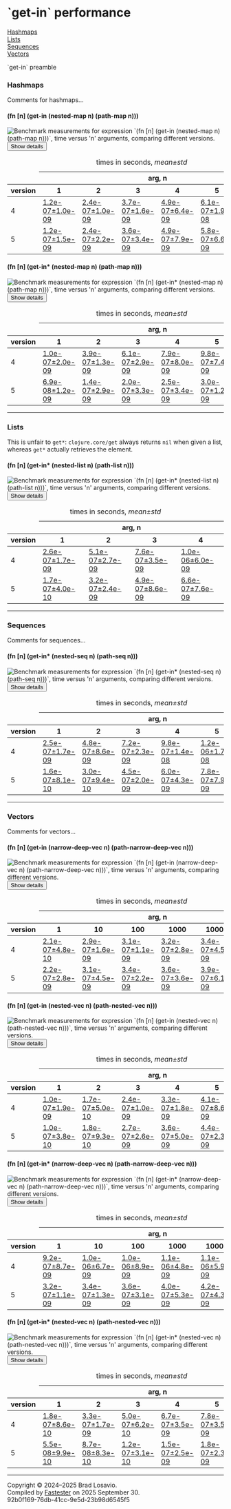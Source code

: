
  <body>
    <h1>
      `get-in` performance
    </h1>
    <div>
      <a href="#group-0">Hashmaps</a><br>
      <a href="#group-1">Lists</a><br>
      <a href="#group-2">Sequences</a><br>
      <a href="#group-3">Vectors</a>
    </div>
    <div>
      <p>
        `get-in` preamble
      </p>
    </div>
    <section>
      <h3 id="group-0">
        Hashmaps
      </h3>
      <div>
        <p>
          Comments for hashmaps...
        </p>
      </div>
      <div>
        <h4 id="group-0-fexpr-0">
          (fn [n] (get-in (nested-map n) (path-map n)))
        </h4><img alt=
        "Benchmark measurements for expression `(fn [n] (get-in (nested-map n) (path-map n)))`, time versus &apos;n&apos; arguments, comparing different versions."
        src="img_get_in/group-0-fexpr-0.svg"><button class="collapser" type="button">Show details</button>
        <div class="collapsable">
          <table>
            <caption>
              times in seconds, <em>mean±std</em>
            </caption>
            <thead>
              <tr>
                <td></td>
                <th colspan="6">
                  arg, n
                </th>
              </tr>
              <tr>
                <th>
                  version
                </th>
                <th>
                  1
                </th>
                <th>
                  2
                </th>
                <th>
                  3
                </th>
                <th>
                  4
                </th>
                <th>
                  5
                </th>
                <th>
                  6
                </th>
              </tr>
            </thead>
            <tr>
              <td>
                4
              </td>
              <td>
                <a href="https://github.com/blosavio/fn-in/blob/master/resources/fn_in_performance/get_in/version 4/test-40.edn">1.2e-07±1.0e-09</a>
              </td>
              <td>
                <a href="https://github.com/blosavio/fn-in/blob/master/resources/fn_in_performance/get_in/version 4/test-41.edn">2.4e-07±1.0e-09</a>
              </td>
              <td>
                <a href="https://github.com/blosavio/fn-in/blob/master/resources/fn_in_performance/get_in/version 4/test-42.edn">3.7e-07±1.6e-09</a>
              </td>
              <td>
                <a href="https://github.com/blosavio/fn-in/blob/master/resources/fn_in_performance/get_in/version 4/test-43.edn">4.9e-07±6.4e-09</a>
              </td>
              <td>
                <a href="https://github.com/blosavio/fn-in/blob/master/resources/fn_in_performance/get_in/version 4/test-44.edn">6.1e-07±1.9e-08</a>
              </td>
              <td>
                <a href="https://github.com/blosavio/fn-in/blob/master/resources/fn_in_performance/get_in/version 4/test-45.edn">7.0e-07±1.9e-08</a>
              </td>
            </tr>
            <tr>
              <td>
                5
              </td>
              <td>
                <a href="https://github.com/blosavio/fn-in/blob/master/resources/fn_in_performance/get_in/version 5/test-40.edn">1.2e-07±1.5e-09</a>
              </td>
              <td>
                <a href="https://github.com/blosavio/fn-in/blob/master/resources/fn_in_performance/get_in/version 5/test-41.edn">2.4e-07±2.2e-09</a>
              </td>
              <td>
                <a href="https://github.com/blosavio/fn-in/blob/master/resources/fn_in_performance/get_in/version 5/test-42.edn">3.6e-07±3.4e-09</a>
              </td>
              <td>
                <a href="https://github.com/blosavio/fn-in/blob/master/resources/fn_in_performance/get_in/version 5/test-43.edn">4.9e-07±7.9e-09</a>
              </td>
              <td>
                <a href="https://github.com/blosavio/fn-in/blob/master/resources/fn_in_performance/get_in/version 5/test-44.edn">5.8e-07±6.6e-09</a>
              </td>
              <td>
                <a href="https://github.com/blosavio/fn-in/blob/master/resources/fn_in_performance/get_in/version 5/test-45.edn">7.0e-07±7.3e-09</a>
              </td>
            </tr>
          </table>
        </div>
        <h4 id="group-0-fexpr-1">
          (fn [n] (get-in* (nested-map n) (path-map n)))
        </h4><img alt=
        "Benchmark measurements for expression `(fn [n] (get-in* (nested-map n) (path-map n)))`, time versus &apos;n&apos; arguments, comparing different versions."
        src="img_get_in/group-0-fexpr-1.svg"><button class="collapser" type="button">Show details</button>
        <div class="collapsable">
          <table>
            <caption>
              times in seconds, <em>mean±std</em>
            </caption>
            <thead>
              <tr>
                <td></td>
                <th colspan="6">
                  arg, n
                </th>
              </tr>
              <tr>
                <th>
                  version
                </th>
                <th>
                  1
                </th>
                <th>
                  2
                </th>
                <th>
                  3
                </th>
                <th>
                  4
                </th>
                <th>
                  5
                </th>
                <th>
                  6
                </th>
              </tr>
            </thead>
            <tr>
              <td>
                4
              </td>
              <td>
                <a href="https://github.com/blosavio/fn-in/blob/master/resources/fn_in_performance/get_in/version 4/test-24.edn">1.0e-07±2.0e-09</a>
              </td>
              <td>
                <a href="https://github.com/blosavio/fn-in/blob/master/resources/fn_in_performance/get_in/version 4/test-25.edn">3.9e-07±1.3e-09</a>
              </td>
              <td>
                <a href="https://github.com/blosavio/fn-in/blob/master/resources/fn_in_performance/get_in/version 4/test-26.edn">6.1e-07±2.9e-09</a>
              </td>
              <td>
                <a href="https://github.com/blosavio/fn-in/blob/master/resources/fn_in_performance/get_in/version 4/test-27.edn">7.9e-07±8.0e-09</a>
              </td>
              <td>
                <a href="https://github.com/blosavio/fn-in/blob/master/resources/fn_in_performance/get_in/version 4/test-28.edn">9.8e-07±7.4e-09</a>
              </td>
              <td>
                <a href="https://github.com/blosavio/fn-in/blob/master/resources/fn_in_performance/get_in/version 4/test-29.edn">1.1e-06±4.6e-09</a>
              </td>
            </tr>
            <tr>
              <td>
                5
              </td>
              <td>
                <a href="https://github.com/blosavio/fn-in/blob/master/resources/fn_in_performance/get_in/version 5/test-24.edn">6.9e-08±1.2e-09</a>
              </td>
              <td>
                <a href="https://github.com/blosavio/fn-in/blob/master/resources/fn_in_performance/get_in/version 5/test-25.edn">1.4e-07±2.9e-09</a>
              </td>
              <td>
                <a href="https://github.com/blosavio/fn-in/blob/master/resources/fn_in_performance/get_in/version 5/test-26.edn">2.0e-07±3.3e-09</a>
              </td>
              <td>
                <a href="https://github.com/blosavio/fn-in/blob/master/resources/fn_in_performance/get_in/version 5/test-27.edn">2.5e-07±3.4e-09</a>
              </td>
              <td>
                <a href="https://github.com/blosavio/fn-in/blob/master/resources/fn_in_performance/get_in/version 5/test-28.edn">3.0e-07±1.2e-09</a>
              </td>
              <td>
                <a href="https://github.com/blosavio/fn-in/blob/master/resources/fn_in_performance/get_in/version 5/test-29.edn">3.4e-07±2.0e-09</a>
              </td>
            </tr>
          </table>
        </div>
      </div>
      <hr>
      <h3 id="group-1">
        Lists
      </h3>
      <div>
        <p>
          This is unfair to <code>get*</code>: <code>clojure.core/get</code> always returns <code>nil</code> when given a list, whereas <code>get*</code>
          actually retrieves the element.
        </p>
      </div>
      <div>
        <h4 id="group-1-fexpr-0">
          (fn [n] (get-in* (nested-list n) (path-list n)))
        </h4><img alt=
        "Benchmark measurements for expression `(fn [n] (get-in* (nested-list n) (path-list n)))`, time versus &apos;n&apos; arguments, comparing different versions."
        src="img_get_in/group-1-fexpr-0.svg"><button class="collapser" type="button">Show details</button>
        <div class="collapsable">
          <table>
            <caption>
              times in seconds, <em>mean±std</em>
            </caption>
            <thead>
              <tr>
                <td></td>
                <th colspan="4">
                  arg, n
                </th>
              </tr>
              <tr>
                <th>
                  version
                </th>
                <th>
                  1
                </th>
                <th>
                  2
                </th>
                <th>
                  3
                </th>
                <th>
                  4
                </th>
              </tr>
            </thead>
            <tr>
              <td>
                4
              </td>
              <td>
                <a href="https://github.com/blosavio/fn-in/blob/master/resources/fn_in_performance/get_in/version 4/test-30.edn">2.6e-07±1.7e-09</a>
              </td>
              <td>
                <a href="https://github.com/blosavio/fn-in/blob/master/resources/fn_in_performance/get_in/version 4/test-31.edn">5.1e-07±2.7e-09</a>
              </td>
              <td>
                <a href="https://github.com/blosavio/fn-in/blob/master/resources/fn_in_performance/get_in/version 4/test-32.edn">7.6e-07±3.5e-09</a>
              </td>
              <td>
                <a href="https://github.com/blosavio/fn-in/blob/master/resources/fn_in_performance/get_in/version 4/test-33.edn">1.0e-06±6.0e-09</a>
              </td>
            </tr>
            <tr>
              <td>
                5
              </td>
              <td>
                <a href="https://github.com/blosavio/fn-in/blob/master/resources/fn_in_performance/get_in/version 5/test-30.edn">1.7e-07±4.0e-10</a>
              </td>
              <td>
                <a href="https://github.com/blosavio/fn-in/blob/master/resources/fn_in_performance/get_in/version 5/test-31.edn">3.2e-07±2.4e-09</a>
              </td>
              <td>
                <a href="https://github.com/blosavio/fn-in/blob/master/resources/fn_in_performance/get_in/version 5/test-32.edn">4.9e-07±8.6e-09</a>
              </td>
              <td>
                <a href="https://github.com/blosavio/fn-in/blob/master/resources/fn_in_performance/get_in/version 5/test-33.edn">6.6e-07±7.6e-09</a>
              </td>
            </tr>
          </table>
        </div>
      </div>
      <hr>
      <h3 id="group-2">
        Sequences
      </h3>
      <div>
        <p>
          Comments for sequences...
        </p>
      </div>
      <div>
        <h4 id="group-2-fexpr-0">
          (fn [n] (get-in* (nested-seq n) (path-seq n)))
        </h4><img alt=
        "Benchmark measurements for expression `(fn [n] (get-in* (nested-seq n) (path-seq n)))`, time versus &apos;n&apos; arguments, comparing different versions."
        src="img_get_in/group-2-fexpr-0.svg"><button class="collapser" type="button">Show details</button>
        <div class="collapsable">
          <table>
            <caption>
              times in seconds, <em>mean±std</em>
            </caption>
            <thead>
              <tr>
                <td></td>
                <th colspan="6">
                  arg, n
                </th>
              </tr>
              <tr>
                <th>
                  version
                </th>
                <th>
                  1
                </th>
                <th>
                  2
                </th>
                <th>
                  3
                </th>
                <th>
                  4
                </th>
                <th>
                  5
                </th>
                <th>
                  6
                </th>
              </tr>
            </thead>
            <tr>
              <td>
                4
              </td>
              <td>
                <a href="https://github.com/blosavio/fn-in/blob/master/resources/fn_in_performance/get_in/version 4/test-18.edn">2.5e-07±1.7e-09</a>
              </td>
              <td>
                <a href="https://github.com/blosavio/fn-in/blob/master/resources/fn_in_performance/get_in/version 4/test-19.edn">4.8e-07±8.6e-09</a>
              </td>
              <td>
                <a href="https://github.com/blosavio/fn-in/blob/master/resources/fn_in_performance/get_in/version 4/test-20.edn">7.2e-07±2.3e-09</a>
              </td>
              <td>
                <a href="https://github.com/blosavio/fn-in/blob/master/resources/fn_in_performance/get_in/version 4/test-21.edn">9.8e-07±1.4e-08</a>
              </td>
              <td>
                <a href="https://github.com/blosavio/fn-in/blob/master/resources/fn_in_performance/get_in/version 4/test-22.edn">1.2e-06±1.7e-08</a>
              </td>
              <td>
                <a href="https://github.com/blosavio/fn-in/blob/master/resources/fn_in_performance/get_in/version 4/test-23.edn">1.5e-06±6.7e-09</a>
              </td>
            </tr>
            <tr>
              <td>
                5
              </td>
              <td>
                <a href="https://github.com/blosavio/fn-in/blob/master/resources/fn_in_performance/get_in/version 5/test-18.edn">1.6e-07±8.1e-10</a>
              </td>
              <td>
                <a href="https://github.com/blosavio/fn-in/blob/master/resources/fn_in_performance/get_in/version 5/test-19.edn">3.0e-07±9.4e-10</a>
              </td>
              <td>
                <a href="https://github.com/blosavio/fn-in/blob/master/resources/fn_in_performance/get_in/version 5/test-20.edn">4.5e-07±2.0e-09</a>
              </td>
              <td>
                <a href="https://github.com/blosavio/fn-in/blob/master/resources/fn_in_performance/get_in/version 5/test-21.edn">6.0e-07±4.3e-09</a>
              </td>
              <td>
                <a href="https://github.com/blosavio/fn-in/blob/master/resources/fn_in_performance/get_in/version 5/test-22.edn">7.8e-07±7.9e-09</a>
              </td>
              <td>
                <a href="https://github.com/blosavio/fn-in/blob/master/resources/fn_in_performance/get_in/version 5/test-23.edn">9.6e-07±1.0e-08</a>
              </td>
            </tr>
          </table>
        </div>
      </div>
      <hr>
      <h3 id="group-3">
        Vectors
      </h3>
      <div>
        <p>
          Comments for vectors...
        </p>
      </div>
      <div>
        <h4 id="group-3-fexpr-0">
          (fn [n] (get-in (narrow-deep-vec n) (path-narrow-deep-vec n)))
        </h4><img alt=
        "Benchmark measurements for expression `(fn [n] (get-in (narrow-deep-vec n) (path-narrow-deep-vec n)))`, time versus &apos;n&apos; arguments, comparing different versions."
        src="img_get_in/group-3-fexpr-0.svg"><button class="collapser" type="button">Show details</button>
        <div class="collapsable">
          <table>
            <caption>
              times in seconds, <em>mean±std</em>
            </caption>
            <thead>
              <tr>
                <td></td>
                <th colspan="6">
                  arg, n
                </th>
              </tr>
              <tr>
                <th>
                  version
                </th>
                <th>
                  1
                </th>
                <th>
                  10
                </th>
                <th>
                  100
                </th>
                <th>
                  1000
                </th>
                <th>
                  10000
                </th>
                <th>
                  100000
                </th>
              </tr>
            </thead>
            <tr>
              <td>
                4
              </td>
              <td>
                <a href="https://github.com/blosavio/fn-in/blob/master/resources/fn_in_performance/get_in/version 4/test-0.edn">2.1e-07±4.8e-10</a>
              </td>
              <td>
                <a href="https://github.com/blosavio/fn-in/blob/master/resources/fn_in_performance/get_in/version 4/test-1.edn">2.9e-07±1.6e-09</a>
              </td>
              <td>
                <a href="https://github.com/blosavio/fn-in/blob/master/resources/fn_in_performance/get_in/version 4/test-2.edn">3.1e-07±1.1e-09</a>
              </td>
              <td>
                <a href="https://github.com/blosavio/fn-in/blob/master/resources/fn_in_performance/get_in/version 4/test-3.edn">3.2e-07±2.8e-09</a>
              </td>
              <td>
                <a href="https://github.com/blosavio/fn-in/blob/master/resources/fn_in_performance/get_in/version 4/test-4.edn">3.4e-07±4.5e-09</a>
              </td>
              <td>
                <a href="https://github.com/blosavio/fn-in/blob/master/resources/fn_in_performance/get_in/version 4/test-5.edn">3.6e-07±8.4e-09</a>
              </td>
            </tr>
            <tr>
              <td>
                5
              </td>
              <td>
                <a href="https://github.com/blosavio/fn-in/blob/master/resources/fn_in_performance/get_in/version 5/test-0.edn">2.2e-07±2.8e-09</a>
              </td>
              <td>
                <a href="https://github.com/blosavio/fn-in/blob/master/resources/fn_in_performance/get_in/version 5/test-1.edn">3.1e-07±4.5e-09</a>
              </td>
              <td>
                <a href="https://github.com/blosavio/fn-in/blob/master/resources/fn_in_performance/get_in/version 5/test-2.edn">3.4e-07±2.2e-09</a>
              </td>
              <td>
                <a href="https://github.com/blosavio/fn-in/blob/master/resources/fn_in_performance/get_in/version 5/test-3.edn">3.6e-07±3.6e-09</a>
              </td>
              <td>
                <a href="https://github.com/blosavio/fn-in/blob/master/resources/fn_in_performance/get_in/version 5/test-4.edn">3.9e-07±6.1e-09</a>
              </td>
              <td>
                <a href="https://github.com/blosavio/fn-in/blob/master/resources/fn_in_performance/get_in/version 5/test-5.edn">4.1e-07±4.0e-09</a>
              </td>
            </tr>
          </table>
        </div>
        <h4 id="group-3-fexpr-1">
          (fn [n] (get-in (nested-vec n) (path-nested-vec n)))
        </h4><img alt=
        "Benchmark measurements for expression `(fn [n] (get-in (nested-vec n) (path-nested-vec n)))`, time versus &apos;n&apos; arguments, comparing different versions."
        src="img_get_in/group-3-fexpr-1.svg"><button class="collapser" type="button">Show details</button>
        <div class="collapsable">
          <table>
            <caption>
              times in seconds, <em>mean±std</em>
            </caption>
            <thead>
              <tr>
                <td></td>
                <th colspan="6">
                  arg, n
                </th>
              </tr>
              <tr>
                <th>
                  version
                </th>
                <th>
                  1
                </th>
                <th>
                  2
                </th>
                <th>
                  3
                </th>
                <th>
                  4
                </th>
                <th>
                  5
                </th>
                <th>
                  6
                </th>
              </tr>
            </thead>
            <tr>
              <td>
                4
              </td>
              <td>
                <a href="https://github.com/blosavio/fn-in/blob/master/resources/fn_in_performance/get_in/version 4/test-12.edn">1.0e-07±1.9e-09</a>
              </td>
              <td>
                <a href="https://github.com/blosavio/fn-in/blob/master/resources/fn_in_performance/get_in/version 4/test-13.edn">1.7e-07±5.0e-10</a>
              </td>
              <td>
                <a href="https://github.com/blosavio/fn-in/blob/master/resources/fn_in_performance/get_in/version 4/test-14.edn">2.4e-07±1.0e-09</a>
              </td>
              <td>
                <a href="https://github.com/blosavio/fn-in/blob/master/resources/fn_in_performance/get_in/version 4/test-15.edn">3.3e-07±1.8e-09</a>
              </td>
              <td>
                <a href="https://github.com/blosavio/fn-in/blob/master/resources/fn_in_performance/get_in/version 4/test-16.edn">4.1e-07±8.6e-09</a>
              </td>
              <td>
                <a href="https://github.com/blosavio/fn-in/blob/master/resources/fn_in_performance/get_in/version 4/test-17.edn">4.9e-07±7.8e-09</a>
              </td>
            </tr>
            <tr>
              <td>
                5
              </td>
              <td>
                <a href="https://github.com/blosavio/fn-in/blob/master/resources/fn_in_performance/get_in/version 5/test-12.edn">1.0e-07±3.8e-10</a>
              </td>
              <td>
                <a href="https://github.com/blosavio/fn-in/blob/master/resources/fn_in_performance/get_in/version 5/test-13.edn">1.8e-07±9.3e-10</a>
              </td>
              <td>
                <a href="https://github.com/blosavio/fn-in/blob/master/resources/fn_in_performance/get_in/version 5/test-14.edn">2.7e-07±2.6e-09</a>
              </td>
              <td>
                <a href="https://github.com/blosavio/fn-in/blob/master/resources/fn_in_performance/get_in/version 5/test-15.edn">3.6e-07±5.0e-09</a>
              </td>
              <td>
                <a href="https://github.com/blosavio/fn-in/blob/master/resources/fn_in_performance/get_in/version 5/test-16.edn">4.4e-07±2.3e-09</a>
              </td>
              <td>
                <a href="https://github.com/blosavio/fn-in/blob/master/resources/fn_in_performance/get_in/version 5/test-17.edn">5.2e-07±2.2e-09</a>
              </td>
            </tr>
          </table>
        </div>
        <h4 id="group-3-fexpr-2">
          (fn [n] (get-in* (narrow-deep-vec n) (path-narrow-deep-vec n)))
        </h4><img alt=
        "Benchmark measurements for expression `(fn [n] (get-in* (narrow-deep-vec n) (path-narrow-deep-vec n)))`, time versus &apos;n&apos; arguments, comparing different versions."
        src="img_get_in/group-3-fexpr-2.svg"><button class="collapser" type="button">Show details</button>
        <div class="collapsable">
          <table>
            <caption>
              times in seconds, <em>mean±std</em>
            </caption>
            <thead>
              <tr>
                <td></td>
                <th colspan="6">
                  arg, n
                </th>
              </tr>
              <tr>
                <th>
                  version
                </th>
                <th>
                  1
                </th>
                <th>
                  10
                </th>
                <th>
                  100
                </th>
                <th>
                  1000
                </th>
                <th>
                  10000
                </th>
                <th>
                  100000
                </th>
              </tr>
            </thead>
            <tr>
              <td>
                4
              </td>
              <td>
                <a href="https://github.com/blosavio/fn-in/blob/master/resources/fn_in_performance/get_in/version 4/test-34.edn">9.2e-07±8.7e-09</a>
              </td>
              <td>
                <a href="https://github.com/blosavio/fn-in/blob/master/resources/fn_in_performance/get_in/version 4/test-35.edn">1.0e-06±6.7e-09</a>
              </td>
              <td>
                <a href="https://github.com/blosavio/fn-in/blob/master/resources/fn_in_performance/get_in/version 4/test-36.edn">1.0e-06±8.9e-09</a>
              </td>
              <td>
                <a href="https://github.com/blosavio/fn-in/blob/master/resources/fn_in_performance/get_in/version 4/test-37.edn">1.1e-06±4.8e-09</a>
              </td>
              <td>
                <a href="https://github.com/blosavio/fn-in/blob/master/resources/fn_in_performance/get_in/version 4/test-38.edn">1.1e-06±5.9e-09</a>
              </td>
              <td>
                <a href="https://github.com/blosavio/fn-in/blob/master/resources/fn_in_performance/get_in/version 4/test-39.edn">1.1e-06±5.5e-09</a>
              </td>
            </tr>
            <tr>
              <td>
                5
              </td>
              <td>
                <a href="https://github.com/blosavio/fn-in/blob/master/resources/fn_in_performance/get_in/version 5/test-34.edn">3.2e-07±1.1e-09</a>
              </td>
              <td>
                <a href="https://github.com/blosavio/fn-in/blob/master/resources/fn_in_performance/get_in/version 5/test-35.edn">3.4e-07±1.3e-09</a>
              </td>
              <td>
                <a href="https://github.com/blosavio/fn-in/blob/master/resources/fn_in_performance/get_in/version 5/test-36.edn">3.6e-07±3.1e-09</a>
              </td>
              <td>
                <a href="https://github.com/blosavio/fn-in/blob/master/resources/fn_in_performance/get_in/version 5/test-37.edn">4.0e-07±5.3e-09</a>
              </td>
              <td>
                <a href="https://github.com/blosavio/fn-in/blob/master/resources/fn_in_performance/get_in/version 5/test-38.edn">4.2e-07±4.3e-09</a>
              </td>
              <td>
                <a href="https://github.com/blosavio/fn-in/blob/master/resources/fn_in_performance/get_in/version 5/test-39.edn">4.4e-07±8.3e-10</a>
              </td>
            </tr>
          </table>
        </div>
        <h4 id="group-3-fexpr-3">
          (fn [n] (get-in* (nested-vec n) (path-nested-vec n)))
        </h4><img alt=
        "Benchmark measurements for expression `(fn [n] (get-in* (nested-vec n) (path-nested-vec n)))`, time versus &apos;n&apos; arguments, comparing different versions."
        src="img_get_in/group-3-fexpr-3.svg"><button class="collapser" type="button">Show details</button>
        <div class="collapsable">
          <table>
            <caption>
              times in seconds, <em>mean±std</em>
            </caption>
            <thead>
              <tr>
                <td></td>
                <th colspan="6">
                  arg, n
                </th>
              </tr>
              <tr>
                <th>
                  version
                </th>
                <th>
                  1
                </th>
                <th>
                  2
                </th>
                <th>
                  3
                </th>
                <th>
                  4
                </th>
                <th>
                  5
                </th>
                <th>
                  6
                </th>
              </tr>
            </thead>
            <tr>
              <td>
                4
              </td>
              <td>
                <a href="https://github.com/blosavio/fn-in/blob/master/resources/fn_in_performance/get_in/version 4/test-6.edn">1.8e-07±8.6e-10</a>
              </td>
              <td>
                <a href="https://github.com/blosavio/fn-in/blob/master/resources/fn_in_performance/get_in/version 4/test-7.edn">3.3e-07±1.7e-09</a>
              </td>
              <td>
                <a href="https://github.com/blosavio/fn-in/blob/master/resources/fn_in_performance/get_in/version 4/test-8.edn">5.0e-07±6.2e-10</a>
              </td>
              <td>
                <a href="https://github.com/blosavio/fn-in/blob/master/resources/fn_in_performance/get_in/version 4/test-9.edn">6.7e-07±3.5e-09</a>
              </td>
              <td>
                <a href="https://github.com/blosavio/fn-in/blob/master/resources/fn_in_performance/get_in/version 4/test-10.edn">7.8e-07±3.5e-09</a>
              </td>
              <td>
                <a href="https://github.com/blosavio/fn-in/blob/master/resources/fn_in_performance/get_in/version 4/test-11.edn">9.8e-07±7.3e-09</a>
              </td>
            </tr>
            <tr>
              <td>
                5
              </td>
              <td>
                <a href="https://github.com/blosavio/fn-in/blob/master/resources/fn_in_performance/get_in/version 5/test-6.edn">5.5e-08±9.9e-10</a>
              </td>
              <td>
                <a href="https://github.com/blosavio/fn-in/blob/master/resources/fn_in_performance/get_in/version 5/test-7.edn">8.7e-08±8.3e-10</a>
              </td>
              <td>
                <a href="https://github.com/blosavio/fn-in/blob/master/resources/fn_in_performance/get_in/version 5/test-8.edn">1.2e-07±3.1e-10</a>
              </td>
              <td>
                <a href="https://github.com/blosavio/fn-in/blob/master/resources/fn_in_performance/get_in/version 5/test-9.edn">1.5e-07±2.5e-09</a>
              </td>
              <td>
                <a href="https://github.com/blosavio/fn-in/blob/master/resources/fn_in_performance/get_in/version 5/test-10.edn">1.8e-07±2.3e-09</a>
              </td>
              <td>
                <a href="https://github.com/blosavio/fn-in/blob/master/resources/fn_in_performance/get_in/version 5/test-11.edn">2.2e-07±8.2e-10</a>
              </td>
            </tr>
          </table>
        </div>
      </div>
      <hr>
    </section>
    <p id="page-footer">
      Copyright © 2024–2025 Brad Losavio.<br>
      Compiled by <a href="https://github.com/blosavio/Fastester">Fastester</a> on 2025 September 30.<span id="uuid"><br>
      92b0f169-76db-41cc-9e5d-23b98d6545f5</span>
    </p>
  </body>
</html>
